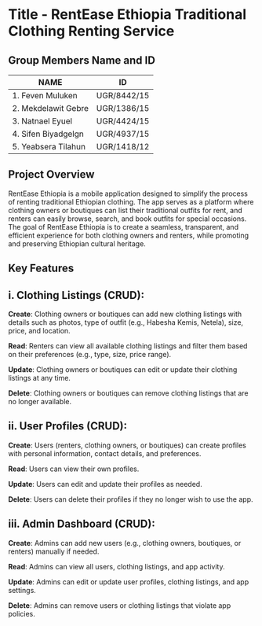 # Title - RentEase Ethiopia Traditional Clothing Renting Service
## Group Members Name and ID
| NAME                  | ID            |
| ----------------------| ------------- |
| 1. Feven Muluken      | UGR/8442/15   |
| 2. Mekdelawit Gebre   | UGR/1386/15   |
| 3. Natnael Eyuel      | UGR/4424/15   |
| 4. Sifen Biyadgelgn   | UGR/4937/15   |
| 5. Yeabsera Tilahun   | UGR/1418/12   |


## Project Overview
RentEase Ethiopia is a mobile application designed to simplify the process of renting traditional Ethiopian clothing. The app serves as a platform where clothing owners or boutiques can list their traditional outfits for rent, and renters can easily browse, search, and book outfits for special occasions. The goal of RentEase Ethiopia is to create a seamless, transparent, and efficient experience for both clothing owners and renters, while promoting and preserving Ethiopian cultural heritage.

## Key Features

## i. Clothing Listings (CRUD):

**Create**: Clothing owners or boutiques can add new clothing listings with details such as photos, type of outfit (e.g., Habesha Kemis, Netela), size, price, and location.<br/>

**Read**: Renters can view all available clothing listings and filter them based on their preferences (e.g., type, size, price range).<br/>

**Update**: Clothing owners or boutiques can edit or update their clothing listings at any time.<br/>

**Delete**: Clothing owners or boutiques can remove clothing listings that are no longer available.<br/>

## ii. User Profiles (CRUD):

**Create**: Users (renters, clothing owners, or boutiques) can create profiles with personal information, contact details, and preferences.<br/>

**Read**: Users can view their own profiles.<br/>

**Update**: Users can edit and update their profiles as needed.<br/>

**Delete**: Users can delete their profiles if they no longer wish to use the app.<br/>

## iii. Admin Dashboard (CRUD):

**Create**: Admins can add new users (e.g., clothing owners, boutiques, or renters) manually if needed.<br/>

**Read**: Admins can view all users, clothing listings, and app activity.<br/>

**Update**: Admins can edit or update user profiles, clothing listings, and app settings.<br/>

**Delete**: Admins can remove users or clothing listings that violate app policies.<br/>
